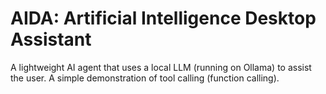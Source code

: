 # AIDA: Artificial Intelligence Desktop Assistant
A lightweight AI agent that uses a local LLM (running on Ollama) to assist the user. A simple demonstration of tool calling (function calling).